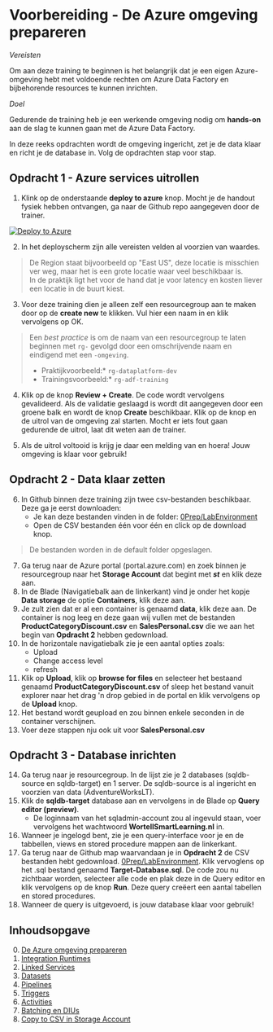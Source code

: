 # Voorbereiding - De Azure omgeving prepareren

*Vereisten*

Om aan deze training te beginnen is het belangrijk dat je een eigen Azure-omgeving hebt met voldoende rechten om Azure Data Factory en bijbehorende resources te kunnen inrichten.

*Doel*

Gedurende de training heb je een werkende omgeving nodig om **hands-on** aan de slag te kunnen gaan met de Azure Data Factory.

In deze reeks opdrachten wordt de omgeving ingericht, zet je de data klaar en richt je de database in. Volg de opdrachten stap voor stap.

## Opdracht 1 - Azure services uitrollen

1. Klink op de onderstaande **deploy to azure** knop. Mocht je de handout fysiek hebben ontvangen, ga naar de Github repo aangegeven door de trainer.

[![Deploy to Azure](https://aka.ms/deploytoazurebutton)](https://portal.azure.com/#create/Microsoft.Template/uri/https%3A%2F%2Fraw.githubusercontent.com%2Fwortell-smart-learning%2FADF-Training-light%2Fmain%2F0Prep%2FLabEnvironment%2Fazuredeploy.json)

2. In het deployscherm zijn alle vereisten velden al voorzien van waardes.  

> De Region staat bijvoorbeeld op "East US", deze locatie is misschien ver weg, maar het is een grote locatie waar veel beschikbaar is.  
> In de praktijk ligt het voor de hand dat je voor latency en kosten liever een locatie in de buurt kiest.
  
3. Voor deze training dien je alleen zelf een resourcegroup aan te maken door op de **create new** te klikken. Vul hier een naam in en klik vervolgens op OK. 

> Een *best practice* is om de naam van een resourcegroup te laten beginnen met `rg-` gevolgd door een omschrijvende naam en eindigend met een `-omgeving`. 
>
> * Praktijkvoorbeeld:* `rg-dataplatform-dev`
> * Trainingsvoorbeeld:* `rg-adf-training`
>

4. Klik op de knop **Review + Create**. De code wordt vervolgens gevalideerd. Als de validatie geslaagd is wordt dit aangegeven door een groene balk en wordt de knop **Create**  beschikbaar. Klik op de knop en de uitrol van de omgeving zal starten. Mocht er iets fout gaan gedurende de uitrol, laat dit weten aan de trainer.

5. Als de uitrol voltooid is krijg je daar een melding van en hoera! Jouw omgeving is klaar voor gebruik! 

## Opdracht 2 - Data klaar zetten

6. In Github binnen deze training zijn twee csv-bestanden beschikbaar. Deze ga je eerst downloaden:
   * Je kan deze bestanden vinden in de folder: [0Prep/LabEnvironment](https://github.com/wortell-smart-learning/ADF-Training-light/tree/main/0Prep/LabEnvironment)
   * Open de CSV bestanden één voor één en click op de download knop.
  
> De bestanden worden in de default folder opgeslagen.
 
7. Ga terug naar de Azure portal (portal.azure.com) en zoek binnen je resourcegroup naar het **Storage Account** dat begint met ***st*** en klik deze aan.
7. In de Blade (Navigatiebalk aan de linkerkant) vind je onder het kopje **Data storage** de optie **Containers**, klik deze aan.
7. Je zult zien dat er al een container is genaamd **data**, klik deze aan. De container is nog leeg en deze gaan wij vullen met de bestanden **ProductCategoryDiscount.csv** en **SalesPersonal.csv** die we aan het begin van **Opdracht 2** hebben gedownload.
7. In de horizontale navigatiebalk zie je een aantal opties zoals:
    * Upload
    * Change access level
    * refresh
7. Klik op **Upload**, klik op **browse for files** en selecteer het bestaand genaamd **ProductCategoryDiscount.csv** of sleep het bestand vanuit explorer naar het drag 'n drop gebied in de portal en klik vervolgens op de **Upload** knop.
7. Het bestand wordt geupload en zou binnen enkele seconden in de container verschijnen.
7. Voer deze stappen nju ook uit voor **SalesPersonal.csv**

## Opdracht 3 - Database inrichten

14. Ga terug naar je resourcegroup. In de lijst zie je 2 databases (sqldb-source en sqldb-target) en 1 server. De sqldb-source is al ingericht en voorzien van data (AdventureWorksLT).
14. Klik de **sqldb-target** database aan en vervolgens in de Blade op **Query editor (preview)**.
    * De loginnaam van het sqladmin-account zou al ingevuld staan, voer vervolgens het wachtwoord **WortellSmartLearning.nl** in.
14. Wanneer je ingelogd bent, zie je een query-interface voor je en de tabbellen, views en stored procedure mappen aan de linkerkant.
14. Ga terug naar de Github map waarvandaan je in **Opdracht 2** de CSV bestanden hebt gedownload. [0Prep/LabEnvironment](https://github.com/wortell-smart-learning/ADF-Training-light/tree/main/0Prep/LabEnvironment). Klik vervoglens op het .sql bestand genaamd **Target-Database.sql**. De code zou nu zichtbaar worden, selecteer alle code en plak deze in de Query editor en klik vervolgens op de knop **Run**. Deze query creëert een aantal tabellen en stored procedures.
14. Wanneer de query is uitgevoerd, is jouw database klaar voor gebruik!

## Inhoudsopgave

0. [De Azure omgeving prepareren](../0Prep/LabVoorbereiding0.md)
1. [Integration Runtimes](../Lab1/LabInstructions1.md)
2. [Linked Services](../Lab2/LabInstructions2.md)
3. [Datasets](../Lab3/LabInstructions3.md)
4. [Pipelines](../Lab4/LabInstructions4.md)
5. [Triggers](../Lab5/LabInstructions5.md)
6. [Activities](../Lab6/LabInstructions6.md)
7. [Batching en DIUs](../Lab7/LabInstructions7.md)
8. [Copy to CSV in Storage Account](../Lab8/LabInstructions8.md)
